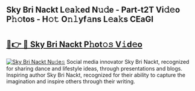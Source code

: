 ## Sky Bri Nackt L𝚎a𝚔ed N𝚞𝚍e - Part-t2T Vi𝚍𝚎o P𝚑𝚘tos - H𝚘𝚝 O𝚗𝚕yf𝚊ns L𝚎a𝚔s CEaGI

# <h2><a href="http://kf1fug.oniu.top/?m=Sky+Bri+Nackt">🔗👉 🔴 Sky Bri Nackt P𝚑ot𝚘𝚜 V𝚒d𝚎o</a></h2>

[![Sky Bri Nackt Nu𝚍e𝚜](https://i.imgur.com/0qMVB7G.gif)](http://kf1fug.oniu.top/?m=Sky+Bri+Nackt)
Social media innovator Sky Bri Nackt, recognized for sharing dance and lifestyle ideas, through presentations and blogs. Inspiring author Sky Bri Nackt, recognized for their ability to capture the imagination and inspire others through their writing.  
